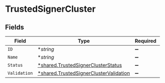 # TrustedSignerCluster


## Fields

| Field                                                                                                  | Type                                                                                                   | Required                                                                                               | Description                                                                                            |
| ------------------------------------------------------------------------------------------------------ | ------------------------------------------------------------------------------------------------------ | ------------------------------------------------------------------------------------------------------ | ------------------------------------------------------------------------------------------------------ |
| `ID`                                                                                                   | **string*                                                                                              | :heavy_minus_sign:                                                                                     | N/A                                                                                                    |
| `Name`                                                                                                 | **string*                                                                                              | :heavy_minus_sign:                                                                                     | N/A                                                                                                    |
| `Status`                                                                                               | [*shared.TrustedSignerClusterStatus](../../../pkg/models/shared/trustedsignerclusterstatus.md)         | :heavy_minus_sign:                                                                                     | N/A                                                                                                    |
| `Validation`                                                                                           | [*shared.TrustedSignerClusterValidation](../../../pkg/models/shared/trustedsignerclustervalidation.md) | :heavy_minus_sign:                                                                                     | N/A                                                                                                    |